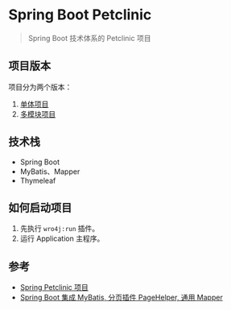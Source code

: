 # Spring Boot Petclinic

> Spring Boot 技术体系的 Petclinic 项目

## 项目版本
项目分为两个版本：
1. [单体项目](https://github.com/KasyapaLee/spring-boot-petclinic/tree/%E5%8D%95%E4%BD%93%E9%A1%B9%E7%9B%AE)
2. [多模块项目](https://github.com/KasyapaLee/spring-boot-petclinic/tree/%E5%A4%9A%E6%A8%A1%E5%9D%97%E9%A1%B9%E7%9B%AE)

## 技术栈

* Spring Boot
* MyBatis、Mapper
* Thymeleaf

## 如何启动项目

1. 先执行 `wro4j:run` 插件。
2. 运行 Application 主程序。

## 参考
* [Spring Petclinic 项目](https://github.com/spring-petclinic)
* [Spring Boot 集成 MyBatis, 分页插件 PageHelper, 通用 Mapper](https://github.com/abel533/MyBatis-Spring-Boot)
